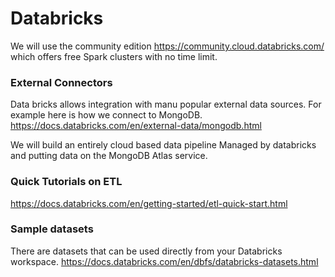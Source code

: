 # Databricks

We will use the community edition  https://community.cloud.databricks.com/
which offers free Spark clusters with no time limit.

### External Connectors

Data bricks allows integration with manu popular external data sources.
For example here is how we connect to MongoDB.
https://docs.databricks.com/en/external-data/mongodb.html

We will build an entirely cloud based data pipeline Managed by databricks and putting data on the MongoDB Atlas service.

### Quick Tutorials on ETL
https://docs.databricks.com/en/getting-started/etl-quick-start.html

### Sample datasets 
There are datasets that can be used directly from your Databricks workspace.
https://docs.databricks.com/en/dbfs/databricks-datasets.html
